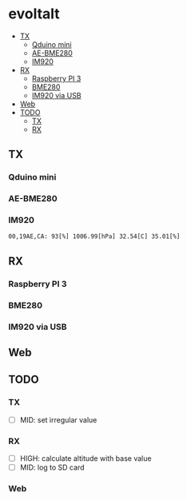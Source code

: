 evoltalt
====

<!-- TOC depthFrom:2 depthTo:6 withLinks:1 updateOnSave:1 orderedList:0 -->

- [TX](#tx)
	- [Qduino mini](#qduino-mini)
	- [AE-BME280](#ae-bme280)
	- [IM920](#im920)
- [RX](#rx)
	- [Raspberry PI 3](#raspberry-pi-3)
	- [BME280](#bme280)
	- [IM920 via USB](#im920-via-usb)
- [Web](#web)
- [TODO](#todo)
	- [TX](#tx)
	- [RX](#rx)

<!-- /TOC -->

## TX
### Qduino mini
### AE-BME280
### IM920
`00,19AE,CA: 93[%] 1006.99[hPa] 32.54[C] 35.01[%]`

## RX
### Raspberry PI 3
### BME280
### IM920 via USB

## Web


## TODO
### TX
- [ ] MID: set irregular value

### RX
- [ ] HIGH: calculate altitude with base value
- [ ] MID: log to SD card

### Web
